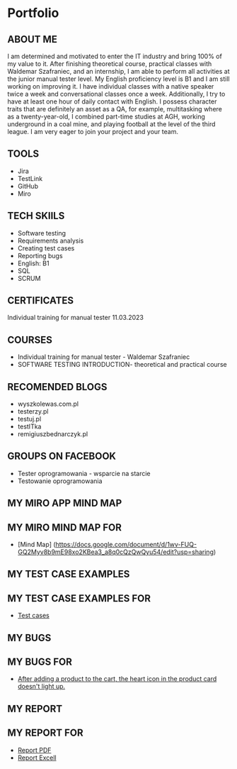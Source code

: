 # Portfolio
## ABOUT ME
 I am determined and motivated to enter the IT industry and bring 100% of my value to it. After finishing theoretical course, practical classes with Waldemar Szafraniec, and an internship, I am able to perform all activities at the junior manual tester level.
     My English proficiency level is B1 and I am still working on improving it. I have individual classes with a native speaker twice a week and conversational classes once a week. Additionally, I try to have at least one hour of daily contact with English. 
     I possess character traits that are definitely an asset as a QA, for example, multitasking where as a twenty-year-old, I combined part-time studies at AGH, working underground in a coal mine, and playing football at the level of the third league. 
     I am very eager to join your project and your team.
## TOOLS
* Jira
* TestLink
* GitHub
* Miro
## TECH SKIILS
* Software testing
* Requirements analysis  
* Creating test cases
* Reporting bugs
* English: B1
* SQL
* SCRUM
## CERTIFICATES
Individual training for manual tester 11.03.2023
## COURSES
* Individual training for manual tester - Waldemar Szafraniec
* SOFTWARE TESTING INTRODUCTION- theoretical and practical course
## RECOMENDED BLOGS
* wyszkolewas.com.pl
* testerzy.pl
* testuj.pl
* testITka
* remigiuszbednarczyk.pl
## GROUPS ON FACEBOOK
* Tester oprogramowania - wsparcie na starcie
* Testowanie oprogramowania
## MY MIRO APP MIND MAP
## MY MIRO MIND MAP FOR
* [Mind Map] (https://docs.google.com/document/d/1wv-FUQ-GQ2Myv8b9mE98xo2KBea3_a8q0cQzQwQyu54/edit?usp=sharing)
## MY TEST CASE EXAMPLES
## MY TEST CASE EXAMPLES FOR 
* [Test cases](https://drive.google.com/file/d/1gyntcfO2DHg_iBLK9Qx0e8ivPJmkGwHy/view?usp=share_link)
## MY BUGS
## MY BUGS FOR 
* [After adding a product to the cart, the heart icon in the product card doesn't light up.](https://docs.google.com/document/d/15JxV3ahpHZvIrwZSdbM0jsOJdLguJtUnwF_zA0LpkSk/edit?usp=sharing)
## MY REPORT
## MY REPORT FOR 
* [Report PDF](https://drive.google.com/file/d/1gyntcfO2DHg_iBLK9Qx0e8ivPJmkGwHy/view?usp=sharing)
* [Report Excell](https://docs.google.com/spreadsheets/d/1JPV1hMX2PTu1tZIFXawsnY4DfeOnXyO3/edit?usp=sharing&ouid=102436796348382283670&rtpof=true&sd=true)
